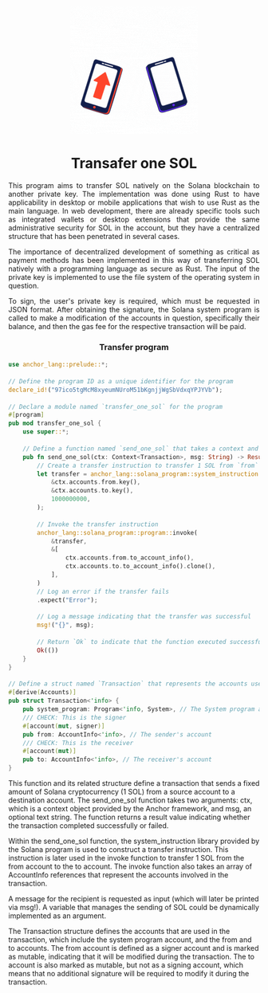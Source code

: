 <div align="center">

![transfer_one_sol](transfer_one_sol.gif)

<h1>Transafer one SOL</h1>

</div>

<div style="text-align: justify;">

This program aims to transfer SOL natively on the Solana blockchain to another private key. The implementation was done using Rust to have applicability in desktop or mobile applications that wish to use Rust as the main language. In web development, there are already specific tools such as integrated wallets or desktop extensions that provide the same administrative security for SOL in the account, but they have a centralized structure that has been penetrated in several cases.

The importance of decentralized development of something as critical as payment methods has been implemented in this way of transferring SOL natively with a programming language as secure as Rust. The input of the private key is implemented to use the file system of the operating system in question.

To sign, the user's private key is required, which must be requested in JSON format. After obtaining the signature, the Solana system program is called to make a modification of the accounts in question, specifically their balance, and then the gas fee for the respective transaction will be paid.

<h3 align="center">Transfer program</h3>

</div>

```rust
use anchor_lang::prelude::*;

// Define the program ID as a unique identifier for the program
declare_id!("97ico5tgMcM8xyeumNUroM51bKgnjjWgSbVdxqYPJYVb");

// Declare a module named `transfer_one_sol` for the program
#[program]
pub mod transfer_one_sol {
    use super::*;

    // Define a function named `send_one_sol` that takes a context and a message string
    pub fn send_one_sol(ctx: Context<Transaction>, msg: String) -> Result<()> {
        // Create a transfer instruction to transfer 1 SOL from `from` to `to`
        let transfer = anchor_lang::solana_program::system_instruction::transfer(
            &ctx.accounts.from.key(),
            &ctx.accounts.to.key(),
            1000000000,
        );

        // Invoke the transfer instruction
        anchor_lang::solana_program::program::invoke(
            &transfer,
            &[
                ctx.accounts.from.to_account_info(),
                ctx.accounts.to.to_account_info().clone(),
            ],
        )
        // Log an error if the transfer fails
        .expect("Error");

        // Log a message indicating that the transfer was successful
        msg!("{}", msg);

        // Return `Ok` to indicate that the function executed successfully
        Ok(())
    }
}

// Define a struct named `Transaction` that represents the accounts used by the program
#[derive(Accounts)]
pub struct Transaction<'info> {
    pub system_program: Program<'info, System>, // The System program account
    /// CHECK: This is the signer
    #[account(mut, signer)]
    pub from: AccountInfo<'info>, // The sender's account
    /// CHECK: This is the receiver
    #[account(mut)]
    pub to: AccountInfo<'info>, // The receiver's account
}

```
This function and its related structure define a transaction that sends a fixed amount of Solana cryptocurrency (1 SOL) from a source account to a destination account. The send_one_sol function takes two arguments: ctx, which is a context object provided by the Anchor framework, and msg, an optional text string. The function returns a result value indicating whether the transaction completed successfully or failed.

Within the send_one_sol function, the system_instruction library provided by the Solana program is used to construct a transfer instruction. This instruction is later used in the invoke function to transfer 1 SOL from the from account to the to account. The invoke function also takes an array of AccountInfo references that represent the accounts involved in the transaction.

A message for the recipient is requested as input (which will later be printed via msg!). A variable that manages the sending of SOL could be dynamically implemented as an argument.

The Transaction structure defines the accounts that are used in the transaction, which include the system program account, and the from and to accounts. The from account is defined as a signer account and is marked as mutable, indicating that it will be modified during the transaction. The to account is also marked as mutable, but not as a signing account, which means that no additional signature will be required to modify it during the transaction.
